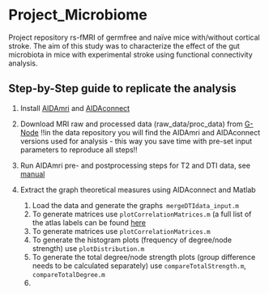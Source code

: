 # Project_Microbiome
Project repository rs-fMRI of germfree and naïve mice with/without cortical stroke. 
The aim of this study was to characterize the effect of the gut microbiota in mice with experimental stroke using functional connectivity analysis. 

## Step-by-Step guide to replicate the analysis

1. Install [AIDAmri](https://github.com/aswendtlab/AIDAmri) and [AIDAconnect](https://github.com/aswendtlab/AIDAconnect)

2. Download MRI raw and processed data (raw_data/proc_data) from [G-Node](https://doi.org/10.12751/g-node.699mgv)
!!in the data repository you will find the AIDAmri and AIDAconnect versions used for analysis - this way you save time with pre-set input parameters to reproduce all steps!!

3. Run AIDAmri pre- and postprocessing steps for T2 and DTI data, see [manual](https://github.com/aswendtlab/AIDAmri/blob/master/manual.pdf)

4. Extract the graph theoretical measures using AIDAconnect and Matlab
   1. Load the data and generate the graphs``` mergeDTIdata_input.m```
   2. To generate matrices use ```plotCorrelationMatrices.m``` (a full list of the atlas labels can be found [here](https://github.com/aswendtlab/AIDAconnect/blob/master/Tools/infoData/acronyms_splitted.mat)
   3. To generate matrices use ```plotCorrelationMatrices.m```
   4. To generate the histogram plots (frequency of degree/node strength) use ```plotDistribution.m```
   5. To generate the total degree/node strength plots (group difference needs to be calculated separately) use ```compareTotalStrength.m```, ```compareTotalDegree.m```
   6. 


  
